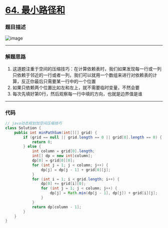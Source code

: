 # [64. 最小路径和](https://leetcode.cn/problems/minimum-path-sum/)

### 题目描述
![image](https://user-images.githubusercontent.com/75558694/171853395-9e15fad5-4042-401e-8331-181d80f2c826.png)

---

### 解题思路
1. 这道题注重于空间的压缩技巧：在计算依赖表时，我们如果发现每一行或一列只依赖于邻近的一行或者一列，我们可以就用一个数组来进行对依赖表的计算，反正你最后只需要某一行中的一个位置
2. 如果只依赖两个位置比如左和左上，就不需要临时变量，不然会要
3. 每次先填好第0行，然后观察每一行中填的方向，也就是边界值是谁

---

### 代码

```java
// java动态规划加空间压缩技巧
class Solution {
    public int minPathSum(int[][] grid) {
        if (grid == null || grid.length == 0 || grid[0].length == 0) {
            return 0;
        } else {
            int column = grid[0].length; 
            int[] dp = new int[column];
            dp[0] = grid[0][0];
            for (int j = 1; j < column; j++) {
                dp[j] = dp[j - 1] + grid[0][j];  
            }
            for (int i = 1; i < grid.length; i++) {
                dp[0] += grid[i][0];
                for (int j = 1; j < column; j++) {
                    dp[j] = Math.min(dp[j - 1], dp[j]) + grid[i][j];
                }
            }
            return dp[column - 1];
        }
    }
}
```
